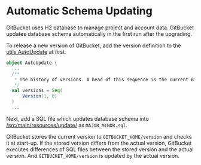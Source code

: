 Automatic Schema Updating
========

GitBucket uses H2 database to manage project and account data. GitBucket updates database schema automatically in the first run after the upgrading.

To release a new version of GitBucket, add the version definition to the [utils.AutoUpdate](https://github.com/takezoe/gitbucket/blob/master/src/main/scala/util/AutoUpdate.scala) at first.

```scala
object AutoUpdate {
  ...
  /**
   * The history of versions. A head of this sequence is the current BitBucket version.
   */
  val versions = Seq(
      Version(1, 0)
  )
  ...
```

Next, add a SQL file which updates database schema into [/src/main/resources/update/](https://github.com/takezoe/gitbucket/tree/master/src/main/resources/update) as ```MAJOR_MINOR.sql```.

GitBucket stores the current version to ```GITBUCKET_HOME/version``` and checks it at start-up. If the stored version differs from the actual version, GitBucket executes differences of SQL files between the stored version and the actual version. And ```GITBUCKET_HOME/version``` is updated by the actual version.